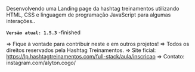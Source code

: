Desenvolvendo uma Landing page da hashtag treinamentos utilizando HTML, CSS e linguagem de programação JavaScript para algumas interações..

**`Versão atual: 1.5.3`** -finished

=> Fique à vontade para contribuir neste e em outros projetos!
=> Todos os direitos reservados pela Hashtag Treinamentos.
=> Site ficial: https://lp.hashtagtreinamentos.com/full-stack/aula/inscricao
=> Contato: instagram.com/alyton.cogo/
